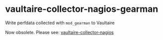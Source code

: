 vaultaire-collector-nagios-gearman
==================================

Write perfdata collected with `mod_gearman` to Vaultaire

Now obsolete. Please see: [vaultaire-collector-nagios](https://github.com/anchor/vaultaire-collector-nagios)
